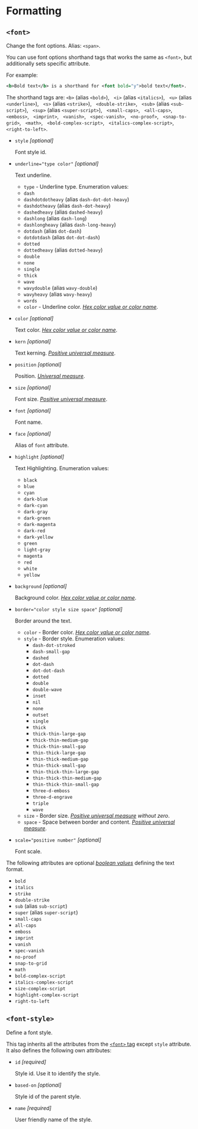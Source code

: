 # Formatting

## `<font>`

Change the font options. Alias: `<span>`.

You can use font options shorthand tags that works the same as
`<font>`, but additionally sets specific attribute.

For example:
```xml
<b>Bold text</b> is a shorthand for <font bold="y">bold text</font>.
```

The shorthand tags are:
`<b>` (alias `<bold>`), &nbsp;
`<i>` (alias `<italics>`), &nbsp;
`<u>` (alias `<underline>`), &nbsp;
`<s>` (alias `<strike>`), &nbsp;
`<double-strike>`, &nbsp;
`<sub>` (alias `<sub-script>`), &nbsp;
`<sup>` (alias `<super-script>`), &nbsp;
`<small-caps>`, &nbsp;
`<all-caps>`, &nbsp;
`<emboss>`, &nbsp;
`<imprint>`, &nbsp;
`<vanish>`, &nbsp;
`<spec-vanish>`, &nbsp;
`<no-proof>`, &nbsp;
`<snap-to-grid>`, &nbsp;
`<math>`, &nbsp;
`<bold-complex-script>`, &nbsp;
`<italics-complex-script>`, &nbsp;
`<right-to-left>`.

<!-- >>> fontTag -->

* `style` *[optional]*
  
  Font style id.

* `underline="type color"` *[optional]*
  
  Text underline.
  * `type` - Underline type. Enumeration values:
  * `dash`
  * `dashdotdotheavy` (alias `dash-dot-dot-heavy`)
  * `dashdotheavy` (alias `dash-dot-heavy`)
  * `dashedheavy` (alias `dashed-heavy`)
  * `dashlong` (alias `dash-long`)
  * `dashlongheavy` (alias `dash-long-heavy`)
  * `dotdash` (alias `dot-dash`)
  * `dotdotdash` (alias `dot-dot-dash`)
  * `dotted`
  * `dottedheavy` (alias `dotted-heavy`)
  * `double`
  * `none`
  * `single`
  * `thick`
  * `wave`
  * `wavydouble` (alias `wavy-double`)
  * `wavyheavy` (alias `wavy-heavy`)
  * `words`
  * `color` - Underline color. *[Hex color value or color name](attributes.md#color)*.

* `color` *[optional]*
  
  Text color. *[Hex color value or color name](attributes.md#color)*.

* `kern` *[optional]*
  
  Text kerning. *[Positive universal measure](attributes.md#positive-universal-measure)*.

* `position` *[optional]*
  
  Position. *[Universal measure](attributes.md#universal-measure)*.

* `size` *[optional]*
  
  Font size. *[Positive universal measure](attributes.md#positive-universal-measure)*.

* `font` *[optional]*
  
  Font name.

* `face` *[optional]*
  
  Alias of `font` attribute.

* `highlight` *[optional]*
  
  Text Highlighting. Enumeration values:
  * `black`
  * `blue`
  * `cyan`
  * `dark-blue`
  * `dark-cyan`
  * `dark-gray`
  * `dark-green`
  * `dark-magenta`
  * `dark-red`
  * `dark-yellow`
  * `green`
  * `light-gray`
  * `magenta`
  * `red`
  * `white`
  * `yellow`

* `background` *[optional]*
  
  Background color. *[Hex color value or color name](attributes.md#color)*.

* `border="color style size space"` *[optional]*
  
  Border around the text. 
  * `color` - Border color. *[Hex color value or color name](attributes.md#color)*.
  * `style` - Border style. Enumeration values:
    * `dash-dot-stroked`
    * `dash-small-gap`
    * `dashed`
    * `dot-dash`
    * `dot-dot-dash`
    * `dotted`
    * `double`
    * `double-wave`
    * `inset`
    * `nil`
    * `none`
    * `outset`
    * `single`
    * `thick`
    * `thick-thin-large-gap`
    * `thick-thin-medium-gap`
    * `thick-thin-small-gap`
    * `thin-thick-large-gap`
    * `thin-thick-medium-gap`
    * `thin-thick-small-gap`
    * `thin-thick-thin-large-gap`
    * `thin-thick-thin-medium-gap`
    * `thin-thick-thin-small-gap`
    * `three-d-emboss`
    * `three-d-engrave`
    * `triple`
    * `wave`
  * `size` - Border size. *[Positive universal measure](attributes.md#positive-universal-measure) without zero*.
  * `space` - Space between border and content. *[Positive universal measure](attributes.md#positive-universal-measure)*.

* `scale="positive number"` *[optional]*
  
  Font scale.

The following attributes are optional
*[boolean values](attributes.md#boolean-value)*
defining the text format.

* `bold`
* `italics`
* `strike`
* `double-strike`
* `sub` (alias `sub-script`)
* `super` (alias `super-script`)
* `small-caps`
* `all-caps`
* `emboss`
* `imprint`
* `vanish`
* `spec-vanish`
* `no-proof`
* `snap-to-grid`
* `math`
* `bold-complex-script`
* `italics-complex-script`
* `size-complex-script`
* `highlight-complex-script`
* `right-to-left`

<!-- <<< -->

## `<font-style>`

<!-- >>> fontStyleTag -->

Define a font style.

This tag inherits all the attributes from the [`<font>` tag](#font)
except `style` attribute.
It also defines the following own attributes:

* `id` *[required]*
  
  Style id. Use it to identify the style.

* `based-on` *[optional]*
  
  Style id of the parent style.

* `name` *[required]*
  
  User friendly name of the style.

<!-- <<< -->
